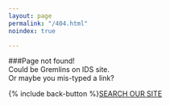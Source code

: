 ```yaml
---
layout: page
permalink: "/404.html"
noindex: true

---
```

###Page not found!
<br/>
Could be Gremlins on IDS site.  
Or maybe you mis-typed a link?

{% include back-button %}<a class="radius button small" href="{{ /search-this-site/ }}/">SEARCH OUR SITE</a>  


